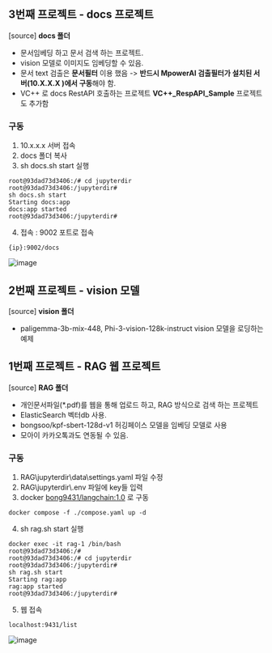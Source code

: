 ## 3번째 프로젝트 - docs 프로젝트
[source] **docs 폴더**
- 문서임베딩 하고 문서 검색 하는 프로젝트.
- vision 모델로 이미지도 임베딩할 수 있음.
- 문서 text 검출은 **문서필터** 이용 했음 -> **반드시 MpowerAI 검출필터가 설치된 서버(10.X.X.X )에서 구동**해야 함.
- VC++ 로 docs RestAPI 호출하는 프로젝트 **VC++_RespAPI_Sample** 프로젝트도 추가함
### 구동
1. 10.x.x.x 서버 접속
2. docs 폴더 복사
3. sh docs.sh start 실행
```
root@93dad73d3406:/# cd jupyterdir
root@93dad73d3406:/jupyterdir#
sh docs.sh start
Starting docs:app
docs:app started
root@93dad73d3406:/jupyterdir#
```
4. 접속 : 9002 포트로 접속
```
{ip}:9002/docs
```

![image](https://github.com/user-attachments/assets/df4af48f-b2e2-414e-b380-909323b66572)



## 2번째 프로젝트 - vision 모델
[source] **vision 폴더**
- paligemma-3b-mix-448, Phi-3-vision-128k-instruct vision 모델을 로딩하는 예제
  
## 1번째 프로젝트 - RAG 웹 프로젝트
[source] **RAG 폴더**
- 개인문서파일(*.pdf)를 웹을 통해 업로드 하고, RAG 방식으로 검색 하는 프로젝트
- ElasticSearch 벡터db 사용.
- bongsoo/kpf-sbert-128d-v1 허깅페이스 모델을 임베딩 모델로 사용
- 모아이 카카오톡과도 연동될 수 있음.

### 구동
1. RAG\jupyterdir\data\settings.yaml 파일 수정
2. RAG\jupyterdir\\.env 파일에 key들 입력
3. docker [bong9431/langchain:1.0](https://hub.docker.com/repository/docker/bong9431/langchain/general) 로 구동
```
docker compose -f ./compose.yaml up -d
```
4. sh rag.sh start 실행
```
docker exec -it rag-1 /bin/bash
root@93dad73d3406:/#
root@93dad73d3406:/# cd jupyterdir
root@93dad73d3406:/jupyterdir#
sh rag.sh start
Starting rag:app
rag:app started
root@93dad73d3406:/jupyterdir#
```
5. 웹 접속
```
localhost:9431/list
```
![image](https://github.com/kobongsoo/project/assets/93692701/239c9d08-12db-4ed9-b71f-409f46e229ae)
